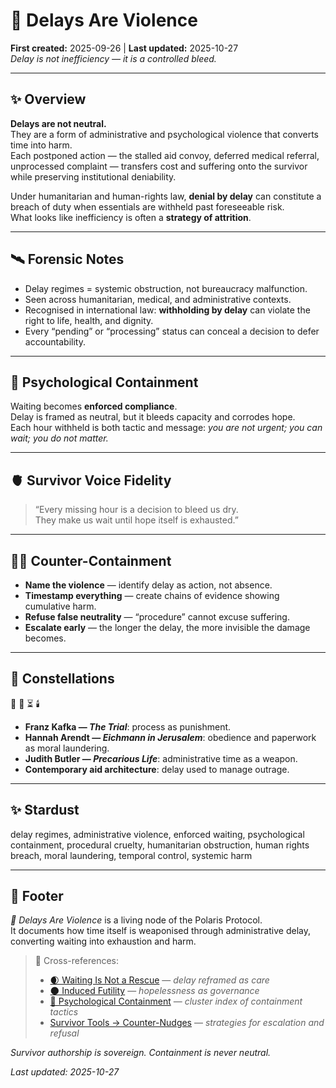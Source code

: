 # 🐌 Delays Are Violence  
**First created:** 2025-09-26 | **Last updated:** 2025-10-27  
*Delay is not inefficiency — it is a controlled bleed.*  

---

## ✨ Overview  

**Delays are not neutral.**  
They are a form of administrative and psychological violence that converts time into harm.  
Each postponed action — the stalled aid convoy, deferred medical referral, unprocessed complaint — transfers cost and suffering onto the survivor while preserving institutional deniability.  

Under humanitarian and human-rights law, **denial by delay** can constitute a breach of duty when essentials are withheld past foreseeable risk.  
What looks like inefficiency is often a **strategy of attrition**.  

---

## 🛰️ Forensic Notes  

- Delay regimes = systemic obstruction, not bureaucracy malfunction.  
- Seen across humanitarian, medical, and administrative contexts.  
- Recognised in international law: **withholding by delay** can violate the right to life, health, and dignity.  
- Every “pending” or “processing” status can conceal a decision to defer accountability.  

---

## 🧠 Psychological Containment  

Waiting becomes **enforced compliance**.  
Delay is framed as neutral, but it bleeds capacity and corrodes hope.  
Each hour withheld is both tactic and message: *you are not urgent; you can wait; you do not matter.*  

---

## 🫀 Survivor Voice Fidelity  

> “Every missing hour is a decision to bleed us dry.  
> They make us wait until hope itself is exhausted.”  

---

## 🐦‍🔥 Counter-Containment  

- **Name the violence** — identify delay as action, not absence.  
- **Timestamp everything** — create chains of evidence showing cumulative harm.  
- **Refuse false neutrality** — “procedure” cannot excuse suffering.  
- **Escalate early** — the longer the delay, the more invisible the damage becomes.  

---

## 🌌 Constellations  

🐌 🧠 ⏳ 🕯️  
- **Franz Kafka — *The Trial***: process as punishment.  
- **Hannah Arendt — *Eichmann in Jerusalem***: obedience and paperwork as moral laundering.  
- **Judith Butler — *Precarious Life***: administrative time as a weapon.  
- **Contemporary aid architecture**: delay used to manage outrage.  

---

## ✨ Stardust  

delay regimes, administrative violence, enforced waiting, psychological containment, procedural cruelty, humanitarian obstruction, human rights breach, moral laundering, temporal control, systemic harm  

---

## 🏮 Footer  

*🐌 Delays Are Violence* is a living node of the Polaris Protocol.  
It documents how time itself is weaponised through administrative delay, converting waiting into exhaustion and harm.  

> 📡 Cross-references:
> 
> - [🌒 Waiting Is Not a Rescue](./🌒_waiting_is_not_a_rescue.md) — *delay reframed as care*  
> - [🌑 Induced Futility](./🌑_induced_futility.md) — *hopelessness as governance*  
> - [🧠 Psychological Containment](./README.md) — *cluster index of containment tactics*  
> - [Survivor Tools → Counter-Nudges](../../../Disruption_Kit/Survivor_Tools/README.md) — *strategies for escalation and refusal*  

*Survivor authorship is sovereign. Containment is never neutral.*  

_Last updated: 2025-10-27_

